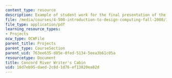 ```yaml
---
content_type: resource
description: Example of student work for the final presentation of the course.
file: /media/courses/4-500-introduction-to-design-computing-fall-2008/16d7eb95daed2c8d1d76ef13820ea82d_final_2.pdf
file_type: application/pdf
learning_resource_types:
- Projects
ocw_type: OCWFile
parent_title: Projects
parent_type: CourseSection
parent_uid: 763ee635-d85e-0fed-5134-5eea3b61c05a
resourcetype: Document
title: Concord River Writer's Cabin
uid: 16d7eb95-daed-2c8d-1d76-ef13820ea82d
---
```

